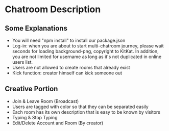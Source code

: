 # Chatroom Description 
## Some Explanations
 - You will need "npm install" to install our package.json
 - Log-in: when you are about to start multi-chatroom journey, please wait seconds for loading background-png, copyright to KitKat. In addition, you are not limited for username as long as it's not duplicated in online users list.
 - Users are not allowed to create rooms that already exist
 - Kick function: creator himself can kick someone out
## Creative Portion
 - Join & Leave Room (Broadcast)
 - Users are tagged with color so that they can be separated easily
 - Each room has its own description that is easy to be known by visitors 
 - Typing & Stop Typing
 - Edit/Delete Account and Room (By creator) 
